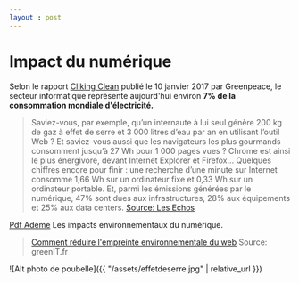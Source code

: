 ```yaml
---
layout : post
---
```

# Impact du numérique

Selon le rapport [Cliking Clean](http://www.clickclean.org/downloads/ClickClean2016%20HiRes.pdf) publié le 10 janvier 2017 par Greenpeace, le secteur informatique représente aujourd'hui environ __7% de la consommation mondiale d'électricité.__

>Saviez-vous, par exemple, qu’un internaute à lui seul génère 200 kg de gaz à effet de serre et 3 000 litres d’eau par an en utilisant l’outil Web ? Et saviez-vous aussi que les navigateurs les plus gourmands consomment jusqu’à 27 Wh pour 1 000 pages vues ? Chrome est ainsi le plus énergivore, devant Internet Explorer et Firefox…
>Quelques chiffres encore pour finir : une recherche d’une minute sur Internet consomme 1,66 Wh sur un ordinateur fixe et 0,33 Wh sur un ordinateur portable. Et, parmi les émissions générées par le numérique, 47% sont dues aux infrastructures, 28% aux équipements et 25% aux data centers. 
[Source: Les Echos](https://www.lesechos.fr/partenaires/econocom/quel-est-limpact-du-numerique-sur-lenvironnement-1014731)

[Pdf Ademe](https://www.ademe.fr/sites/default/files/assets/documents/ademe_mag_108_fait_et_chiffres.pdf) Les impacts environnementaux du numérique.

>[Comment réduire l'empreinte environnementale du web](https://www.greenit.fr/2015/06/04/comment-reduire-l-empreinte-environnementale-du-web/) 
Source: greenIT.fr

![Alt photo de poubelle]({{ "/assets/effetdeserre.jpg" | relative_url }})